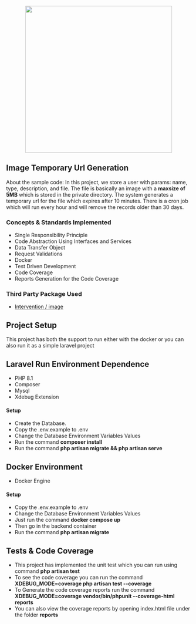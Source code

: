 <p align="center"><a href="https://laravel.com" target="_blank"><img src="https://raw.githubusercontent.com/laravel/art/master/logo-lockup/5%20SVG/2%20CMYK/1%20Full%20Color/laravel-logolockup-cmyk-red.svg" width="400"></a></p>

## Image Temporary Url Generation
About the sample code: In this project, we store a user with  params: name, type, description, and file. The file is basically an
image with a **maxsize of 5MB**   which is stored in the private directory. The system generates a temporary url for the file which
expires after 10 minutes. There is a cron job which will run every hour and will remove the records older than 30 days.

###  Concepts & Standards Implemented
- Single Responsibility Principle
- Code Abstraction Using Interfaces and Services
- Data Transfer Object
- Request Validations
- Docker
- Test Driven Development
- Code Coverage
- Reports Generation for the Code Coverage
 
###  Third Party Package Used

- [Intervention / image](https://github.com/Intervention/image)

## Project Setup
This project has both the support to run either with the docker or you can also run it as a simple laravel project

## Laravel Run Environment Dependence

- PHP 8.1
- Composer
- Mysql
- Xdebug Extension

#### Setup 
- Create the Database.
- Copy the .env.example to .env
- Change the Database Environment Variables Values
- Run the command **composer install**
- Run the command **php artisan migrate && php artisan serve**


## Docker Environment
- Docker Engine

#### Setup
- Copy the .env.example to .env
- Change the Database Environment Variables Values
- Just run the command **docker compose up**
- Then go in the backend container 
- Run the command **php artisan migrate** 

## Tests & Code Coverage
- This project has implemented the unit test which you can run using command **php artisan test**
- To see the code coverage you can run the command **XDEBUG_MODE=coverage php artisan test --coverage**
- To Generate the code coverage reports run the command **XDEBUG_MODE=coverage vendor/bin/phpunit --coverage-html reports**
- You can also view the coverage reports by opening index.html file under the folder **reports**


<br/><br/><br/>
